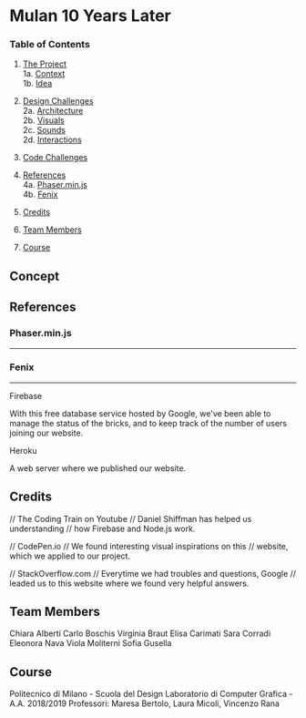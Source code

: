 # Mulan 10 Years Later

### Table of Contents

1. [The Project](#the-project) <br>
  1a. [Context](#context) <br>
  1b. [Idea](#idea) <br>

2. [Design Challenges](#design-challenges) <br>
  2a. [Architecture](#architecture) <br>
  2b. [Visuals](#visuals) <br>
  2c. [Sounds](#sounds) <br>
  2d. [Interactions](#interactions) <br>

3. [Code Challenges](#code-challenges) <br>

4. [References](#references) <br>
  4a. [Phaser.min.js](#Phaser.min.js) <br>
  4b. [Fenix](#Fenix) <br>


5. [Credits](#credits) <br>

6. [Team Members](#team-members) <br>

7. [Course](#course) <br>

## Concept

## References

### Phaser.min.js

___

### Fenix

___

Firebase

With this free database service hosted by Google, we've been able to manage the status of the bricks, and to keep track of the number of users joining our website.

Heroku

A web server where we published our website.

## Credits

// The Coding Train on Youtube 
// Daniel Shiffman has helped us understanding 
// how Firebase and Node.js work.

// CodePen.io 
// We found interesting visual inspirations on this 
// website, which we applied to our project.

// StackOverflow.com 
// Everytime we had troubles and questions, Google 
// leaded us to this website where we found very helpful answers.

## Team Members

Chiara Alberti
Carlo Boschis
Virginia Braut
Elisa Carimati
Sara Corradi
Eleonora Nava
Viola Moliterni
Sofia Gusella

## Course

Politecnico di Milano - Scuola del Design
Laboratorio di Computer Grafica - A.A. 2018/2019
Professori: Maresa Bertolo, Laura Micoli, Vincenzo Rana
